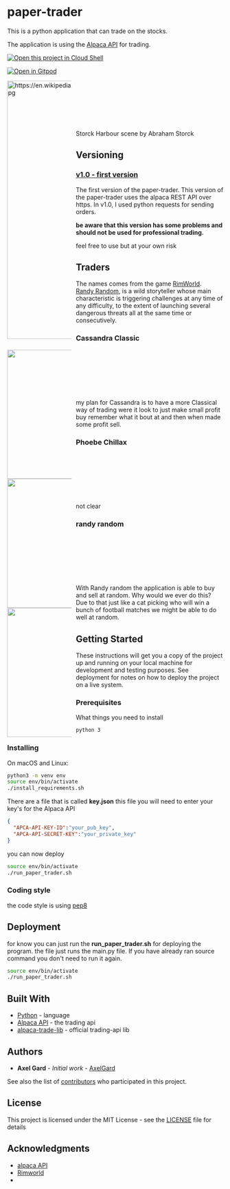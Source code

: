 # paper-trader

This is a python application that can trade on the stocks.

The application is using the [Alpaca API](https://alpaca.markets/) for trading.

[![Open this project in Cloud
Shell](http://gstatic.com/cloudssh/images/open-btn.png)](https://console.cloud.google.com/cloudshell/open?git_repo=https://github.com/AxelGard/paper-trader)

[![Open in Gitpod](https://gitpod.io/button/open-in-gitpod.svg)](https://gitpod.io/#https://github.com/AxelGard/paper-trader)

<div style="width:150px; height:100px">
<img src="https://upload.wikimedia.org/wikipedia/commons/c/cf/Storck_Harbour_scene.jpg"
     width="500" height="600" alt="https://en.wikipedia.org/wiki/Trade#/media/File:Storck_Harbour_scene.jpg"
     style="float: left; margin-right: 10px;" />
</div>

Storck Harbour scene by Abraham Storck

## Versioning

### [v1.0 - first version](https://github.com/AxelGard/paper-trader/releases/tag/v1.0)

The first version of the paper-trader.
This version of the paper-trader uses the alpaca REST API over https.
In v1.0, I used python requests for sending orders.

**be aware that this version has some problems and should not be used for professional trading.**

feel free to use but at your own risk


## Traders

The names comes from the game [RimWorld](https://store.steampowered.com/app/294100/RimWorld/).<br >
[Randy Random](https://rimworldwiki.com/wiki/Randy_Random), is a wild storyteller whose main characteristic is triggering challenges at any time of any difficulty, to the extent of launching several dangerous threats all at the same time or consecutively.

### Cassandra Classic

<div style="width:150px; height:100px">
<img src="https://rimworldwiki.com/images/thumb/9/9d/Cassandra.png/250px-Cassandra.png"
     width="250" height="300" style="float: left; margin-right: 10px;" />
</div>

my plan for Cassandra is to have a more Classical way of trading were it look to just make small profit buy remember what it bout at and then when made some profit sell.


### Phoebe Chillax

<div style="width:150px; height:100px">
<img src="https://rimworldwiki.com/images/thumb/3/35/Phoebe.png/250px-Phoebe.png"
     width="250" height="300" style="float: left; margin-right: 10px;" />
</div>

not clear

### randy random

<div style="width:150px; height:100px">
<img src="https://rimworldwiki.com/images/thumb/3/33/Randy.png/250px-Randy.png"
     width="250" height="300" style="float: left; margin-right: 10px;" />
</div>

With Randy random the application is able to buy and sell at random.
Why would we ever do this?
Due to that just like a cat picking who will win a bunch of football matches we might be able to do well at random.


## Getting Started

These instructions will get you a copy of the project up and running on your local machine for development and testing purposes. See deployment for notes on how to deploy the project on a live system.

### Prerequisites

What things you need to install

```bash
python 3
```

### Installing

On macOS and Linux:

```bash
python3 -m venv env
source env/bin/activate
./install_requirements.sh
```

There are a file that is called **key.json**
this file you will need to enter your key's for the Alpaca API

```json
{
  "APCA-API-KEY-ID":"your_pub_key",
  "APCA-API-SECRET-KEY":"your_private_key"
}
```

you can now deploy

```bash
source env/bin/activate
./run_paper_trader.sh
```

### Coding style

the code style is using [pep8](https://pep8.org/)

## Deployment

for know you can just run the **run_paper_trader.sh** for deploying the program.
the file just runs the main.py file.
If you have already ran source command you don't need to run it again.

```bash
source env/bin/activate
./run_paper_trader.sh
```

## Built With

* [Python](https://www.python.org/) - language
* [Alpaca API](https://alpaca.markets/) - the trading api
* [alpaca-trade-lib](https://github.com/alpacahq/alpaca-trade-api-python) - official trading-api lib

## Authors

* **Axel Gard** - *Initial work* - [AxelGard](https://github.com/AxelGard)

See also the list of [contributors](https://github.com/AxelGard/paper-trader/graphs/contributors) who participated in this project.

## License

This project is licensed under the MIT License - see the [LICENSE](LICENSE) file for details

<!-- https://cdn.dribbble.com/users/1186632/screenshots/4153391/camel.jpg -->

## Acknowledgments

* [alpaca API](https://alpaca.markets/)
* [Rimworld](https://store.steampowered.com/app/294100/RimWorld/)
*
